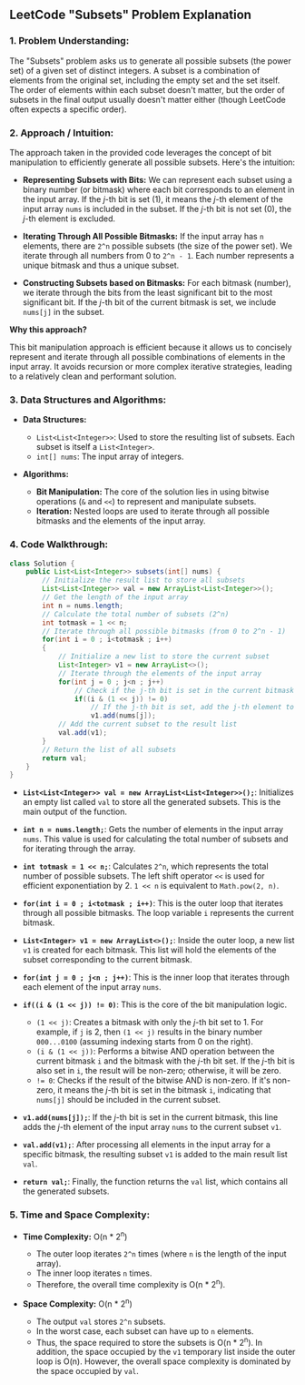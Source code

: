 ## LeetCode "Subsets" Problem Explanation

### 1. Problem Understanding:

The "Subsets" problem asks us to generate all possible subsets (the power set) of a given set of distinct integers.  A subset is a combination of elements from the original set, including the empty set and the set itself. The order of elements within each subset doesn't matter, but the order of subsets in the final output usually doesn't matter either (though LeetCode often expects a specific order).

### 2. Approach / Intuition:

The approach taken in the provided code leverages the concept of bit manipulation to efficiently generate all possible subsets.  Here's the intuition:

*   **Representing Subsets with Bits:**  We can represent each subset using a binary number (or bitmask) where each bit corresponds to an element in the input array. If the *j*-th bit is set (1), it means the *j*-th element of the input array `nums` is included in the subset. If the *j*-th bit is not set (0), the *j*-th element is excluded.

*   **Iterating Through All Possible Bitmasks:** If the input array has `n` elements, there are `2^n` possible subsets (the size of the power set). We iterate through all numbers from 0 to `2^n - 1`. Each number represents a unique bitmask and thus a unique subset.

*   **Constructing Subsets based on Bitmasks:** For each bitmask (number), we iterate through the bits from the least significant bit to the most significant bit. If the *j*-th bit of the current bitmask is set, we include `nums[j]` in the subset.

**Why this approach?**

This bit manipulation approach is efficient because it allows us to concisely represent and iterate through all possible combinations of elements in the input array.  It avoids recursion or more complex iterative strategies, leading to a relatively clean and performant solution.

### 3. Data Structures and Algorithms:

*   **Data Structures:**
    *   `List<List<Integer>>`: Used to store the resulting list of subsets. Each subset is itself a `List<Integer>`.
    *   `int[] nums`: The input array of integers.

*   **Algorithms:**
    *   **Bit Manipulation:** The core of the solution lies in using bitwise operations (`&` and `<<`) to represent and manipulate subsets.
    *   **Iteration:** Nested loops are used to iterate through all possible bitmasks and the elements of the input array.

### 4. Code Walkthrough:

```java
class Solution {
    public List<List<Integer>> subsets(int[] nums) {
        // Initialize the result list to store all subsets
        List<List<Integer>> val = new ArrayList<List<Integer>>();
        // Get the length of the input array
        int n = nums.length;
        // Calculate the total number of subsets (2^n)
        int totmask = 1 << n;
        // Iterate through all possible bitmasks (from 0 to 2^n - 1)
        for(int i = 0 ; i<totmask ; i++)
        {
            // Initialize a new list to store the current subset
            List<Integer> v1 = new ArrayList<>();
            // Iterate through the elements of the input array
            for(int j = 0 ; j<n ; j++)
                // Check if the j-th bit is set in the current bitmask 'i'
                if((i & (1 << j)) != 0)
                    // If the j-th bit is set, add the j-th element to the current subset
                    v1.add(nums[j]);
            // Add the current subset to the result list
            val.add(v1);
        }
        // Return the list of all subsets
        return val;
    }
}
```

*   **`List<List<Integer>> val = new ArrayList<List<Integer>>();`**:  Initializes an empty list called `val` to store all the generated subsets. This is the main output of the function.

*   **`int n = nums.length;`**:  Gets the number of elements in the input array `nums`. This value is used for calculating the total number of subsets and for iterating through the array.

*   **`int totmask = 1 << n;`**:  Calculates `2^n`, which represents the total number of possible subsets.  The left shift operator `<<` is used for efficient exponentiation by 2.  `1 << n` is equivalent to `Math.pow(2, n)`.

*   **`for(int i = 0 ; i<totmask ; i++)`**:  This is the outer loop that iterates through all possible bitmasks. The loop variable `i` represents the current bitmask.

*   **`List<Integer> v1 = new ArrayList<>();`**:  Inside the outer loop, a new list `v1` is created for each bitmask. This list will hold the elements of the subset corresponding to the current bitmask.

*   **`for(int j = 0 ; j<n ; j++)`**:  This is the inner loop that iterates through each element of the input array `nums`.

*   **`if((i & (1 << j)) != 0)`**:  This is the core of the bit manipulation logic.
    *   `(1 << j)`:  Creates a bitmask with only the *j*-th bit set to 1.  For example, if `j` is 2, then `(1 << j)` results in the binary number `000...0100` (assuming indexing starts from 0 on the right).
    *   `(i & (1 << j))`: Performs a bitwise AND operation between the current bitmask `i` and the bitmask with the *j*-th bit set. If the *j*-th bit is also set in `i`, the result will be non-zero; otherwise, it will be zero.
    *   `!= 0`: Checks if the result of the bitwise AND is non-zero.  If it's non-zero, it means the *j*-th bit is set in the bitmask `i`, indicating that `nums[j]` should be included in the current subset.

*   **`v1.add(nums[j]);`**:  If the *j*-th bit is set in the current bitmask, this line adds the *j*-th element of the input array `nums` to the current subset `v1`.

*   **`val.add(v1);`**:  After processing all elements in the input array for a specific bitmask, the resulting subset `v1` is added to the main result list `val`.

*   **`return val;`**:  Finally, the function returns the `val` list, which contains all the generated subsets.

### 5. Time and Space Complexity:

*   **Time Complexity:** O(n * 2<sup>n</sup>)
    *   The outer loop iterates `2^n` times (where `n` is the length of the input array).
    *   The inner loop iterates `n` times.
    *   Therefore, the overall time complexity is O(n * 2<sup>n</sup>).

*   **Space Complexity:** O(n * 2<sup>n</sup>)
    *   The output `val` stores `2^n` subsets.
    *   In the worst case, each subset can have up to `n` elements.
    *   Thus, the space required to store the subsets is O(n * 2<sup>n</sup>). In addition, the space occupied by the `v1` temporary list inside the outer loop is O(n). However, the overall space complexity is dominated by the space occupied by `val`.
